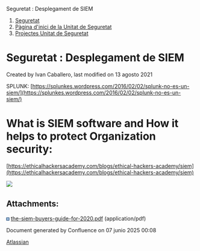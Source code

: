Seguretat : Desplegament de SIEM  

1.  [Seguretat](index.md)
2.  [Pàgina d'inici de la Unitat de Seguretat](15368362.md)
3.  [Projectes Unitat de Seguretat](Projectes-Unitat-de-Seguretat_41517821.md)

Seguretat : Desplegament de SIEM
================================

Created by Ivan Caballero, last modified on 13 agosto 2021

  

SPLUNK: [https://splunkes.wordpress.com/2016/02/02/splunk-no-es-un-siem/](https://splunkes.wordpress.com/2016/02/02/splunk-no-es-un-siem/)

  

What is SIEM software and How it helps to protect Organization security:
========================================================================

[https://ethicalhackersacademy.com/blogs/ethical-hackers-academy/siem](https://ethicalhackersacademy.com/blogs/ethical-hackers-academy/siem)

  

[![](rest/documentConversion/latest/conversion/thumbnail/41523990/1)](/download/attachments/41520158/the-siem-buyers-guide-for-2020.pdf?version=1&modificationDate=1628828674039&api=v2)

Attachments:
------------

![](images/icons/bullet_blue.gif) [the-siem-buyers-guide-for-2020.pdf](attachments/41520158/41523990.pdf) (application/pdf)  

Document generated by Confluence on 07 junio 2025 00:08

[Atlassian](http://www.atlassian.com/)